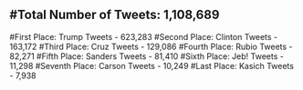 #Total Number of Tweets: 1,108,689 
---
#First Place: Trump Tweets - 623,283
#Second Place: Clinton Tweets - 163,172
#Third Place: Cruz Tweets - 129,086
#Fourth Place: Rubio Tweets - 82,271
#Fifth Place: Sanders Tweets - 81,410
#Sixth Place: Jeb! Tweets - 11,298
#Seventh Place: Carson Tweets - 10,249
#Last Place: Kasich Tweets - 7,938
